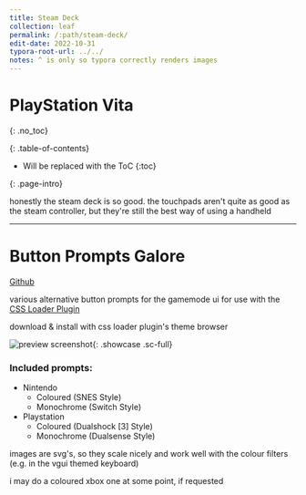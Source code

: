 ```yaml
---
title: Steam Deck
collection: leaf
permalink: /:path/steam-deck/
edit-date: 2022-10-31
typora-root-url: ../../
notes: ^ is only so typora correctly renders images
---
```


# PlayStation Vita

{: .no_toc}

<div class="contents-intro-container" markdown="1">

{: .table-of-contents}

* Will be replaced with the ToC
  {:toc}

{: .page-intro}

honestly the steam deck is so good. the touchpads aren't quite as good as the steam controller, but they're still the best way of using a handheld

</div>

---

# Button Prompts Galore

[Github](https://github.com/ZeusOfTheCrows/sdh-controller-prompts)

various alternative button prompts for the gamemode ui for use with the [CSS Loader Plugin](https://github.com/suchmememanyskill/SDH-CssLoader)

download & install with css loader plugin's theme browser

![preview screenshot](https://raw.githubusercontent.com/ZeusOfTheCrows/sdh-controller-prompts/master/.github/preview.jpg){: .showcase .sc-full}

### Included prompts:

* Nintendo
  * Coloured (SNES Style)
  * Monochrome (Switch Style)
* Playstation
  * Coloured (Dualshock [3] Style)
  * Monochrome (Dualsense Style)

images are svg's, so they scale nicely and work well with the colour filters (e.g. in the vgui themed keyboard)

i may do a coloured xbox one at some point, if requested
